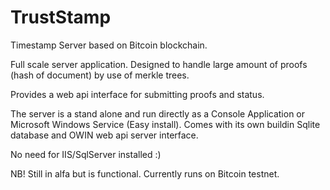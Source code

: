 # TrustStamp
Timestamp Server based on Bitcoin blockchain.

Full scale server application. Designed to handle large amount of proofs (hash of document) by use of merkle trees.

Provides a web api interface for submitting proofs and status.

The server is a stand alone and run directly as a Console Application or Microsoft Windows Service (Easy install).
Comes with its own buildin Sqlite database and OWIN web api server interface.

No need for IIS/SqlServer installed :)

NB! 
Still in alfa but is functional.
Currently runs on Bitcoin testnet.
